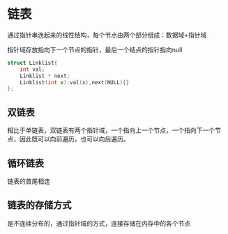 # 链表
通过指针串连起来的线性结构，每个节点由两个部分组成：数据域+指针域

指针域存放指向下一个节点的指针，最后一个结点的指针指向null

``` c++
struct Linklist{
	int val;
	Linklist * next;
	Linklist(int x):val(x),next(NULL){}
};

```

## 双链表
相比于单链表，双链表有两个指针域，一个指向上一个节点，一个指向下一个节点，因此既可以向前遍历，也可以向后遍历。

## 循环链表
链表的首尾相连

## 链表的存储方式
是不连续分布的，通过指针域的方式，连接存储在内存中的各个节点